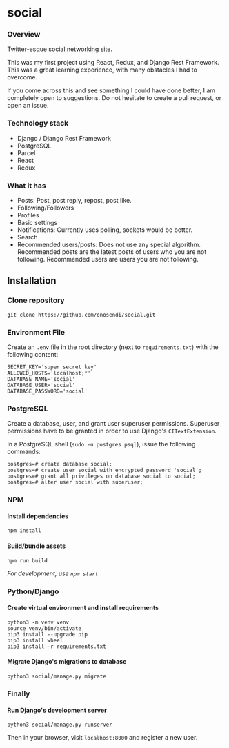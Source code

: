 # social

### Overview
Twitter-esque social networking site.

This was my first project using React, Redux, and Django Rest Framework. This was a great learning experience, with many obstacles I had to overcome.

If you come across this and see something I could have done better, I am completely open to suggestions. Do not hesitate to create a pull request, or open an issue.

### Technology stack
- Django / Django Rest Framework
- PostgreSQL
- Parcel
- React
- Redux

### What it has
- Posts: Post, post reply, repost, post like.
- Following/Followers
- Profiles
- Basic settings
- Notifications: Currently uses polling, sockets would be better.
- Search
- Recommended users/posts: Does not use any special algorithm. Recommended posts are the latest posts of users who you are not following. Recommended users are users you are not following.

## Installation
### Clone repository

    git clone https://github.com/onosendi/social.git

### Environment File
Create an `.env` file in the root directory (next to `requirements.txt`) with the following content:

    SECRET_KEY='super secret key'
    ALLOWED_HOSTS='localhost;*'
    DATABASE_NAME='social'
    DATABASE_USER='social'
    DATABASE_PASSWORD='social'

### PostgreSQL
Create a database, user, and grant user superuser permissions. Superuser permissions have to be granted in order to use Django's `CITextExtension`.

In a PostgreSQL shell (`sudo -u postgres psql`), issue the following commands:

    postgres=# create database social;
    postgres=# create user social with encrypted password 'social';
    postgres=# grant all privileges on database social to social;
    postgres=# alter user social with superuser;

### NPM
#### Install dependencies

    npm install
    
#### Build/bundle assets

    npm run build
    
*For development, use `npm start`*

### Python/Django
#### Create virtual environment and install requirements

    python3 -m venv venv
    source venv/bin/activate
    pip3 install --upgrade pip
    pip3 install wheel
    pip3 install -r requirements.txt
    
#### Migrate Django's migrations to database

    python3 social/manage.py migrate
    
### Finally
#### Run Django's development server

    python3 social/manage.py runserver
    
Then in your browser, visit `localhost:8000` and register a new user.
